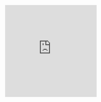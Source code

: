 <iframe src="https://www.google.com/calendar/embed?showTitle=0&amp;showNav=0&amp;showPrint=0&amp;showTabs=0&amp;showCalendars=0&amp;showTz=0&amp;mode=AGENDA&amp;height=300&amp;wkst=1&amp;hl=en&amp;bgcolor=%23FFFFFF&amp;src=c2odokhl5dqamgld53b6nv9aok%40group.calendar.google.com&amp;color=%23125A12&amp;ctz=America%2FNew_York" style=" border-width:0 " width="300" height="300" frameborder="0" scrolling="no"></iframe>
